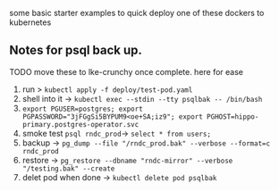 some basic starter examples to quick deploy one of these dockers to kubernetes


## Notes for psql back up.
TODO move these to lke-crunchy once complete. here for ease

1. run > `kubectl apply -f deploy/test-pod.yaml`
2. shell into it -> `kubectl exec --stdin --tty psqlbak -- /bin/bash`
3. `export PGUSER=postgres; export PGPASSWORD="3jFGgSi5BYPUM9<oe+SA;iz9"; export PGHOST=hippo-primary.postgres-operator.svc`
4. smoke test `psql rndc_prod`-> `select * from users;`
5. backup -> `pg_dump --file "/rndc_prod.bak" --verbose --format=c rndc_prod`
6. restore -> `pg_restore --dbname "rndc-mirror" --verbose "/testing.bak" --create`
7. delet pod when done -> `kubectl delete pod psqlbak`
